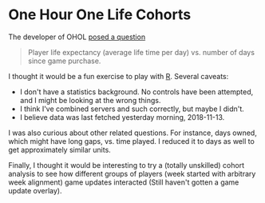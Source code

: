 # One Hour One Life Cohorts

The developer of OHOL [posed a question](https://onehouronelife.com/forums/viewtopic.php?pid=35163#p35163)

> Player life expectancy (average life time per day) vs. number of days since game purchase.

I thought it would be a fun exercise to play with [R](https://www.r-project.org/). Several caveats:

- I don't have a statistics background. No controls have been attempted, and I might be looking at the wrong things.
- I think I've combined servers and such correctly, but maybe I didn't.
- I believe data was last fetched yesterday morning, 2018-11-13.

I was also curious about other related questions. For instance, days owned, which might have long gaps, vs. time played. I reduced it to days as well to get approximately similar units.

Finally, I thought it would be interesting to try a (totally unskilled) cohort analysis to see how different groups of players (week started with arbitrary week alignment) game updates interacted (Still haven't gotten a game update overlay).
